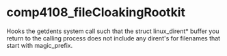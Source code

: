 # comp4108_fileCloakingRootkit
Hooks the getdents system call such that the struct linux_dirent* buffer you return to the calling process does not include any dirent's for filenames that start with magic_prefix.
